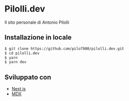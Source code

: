 # Pilolli.dev

Il sito personale di Antonio Pilolli

## Installazione in locale

```bash
$ git clone https://github.com/pilo7980/pilolli.dev.git
$ cd pilolli.dev
$ yarn
$ yarn dev
```

## Sviluppato con

- [Next.js](https://nextjs.org/)
- [MDX](https://github.com/mdx-js/mdx)
